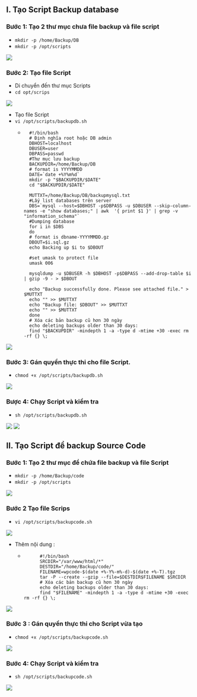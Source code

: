## I. Tạo Script Backup database
### Bước 1: Tạo 2 thư mục chưa file backup và file script
- `mkdir -p /home/Backup/DB `
- `mkdir -p /opt/scripts`
<img src="img/bu1.png">

### Bước 2: Tạo file Script
- Di chuyển đến thư mục Scripts
- `cd opt/scrips`
<img src="img/bu2.png">


- Tạo file Script
- `vi /opt/scripts/backupdb.sh`
    + ``` 
        #!/bin/bash
        # Định nghĩa root hoặc DB admin
        DBHOST=localhost
        DBUSER=user
        DBPASS=passwd
        #Thư mục lưu backup
        BACKUPDIR=/home/Backup/DB
        # format is YYYYMMDD
        DATE=`date +%Y%m%d`
        mkdir -p "$BACKUPDIR/$DATE"
        cd "$BACKUPDIR/$DATE"

        MUTTXT=/home/Backup/DB/backupmysql.txt
        #Lấy list databases trên server
        DBS=`mysql --host=$DBHOST -p$DBPASS -u $DBUSER --skip-column-names -e "show databases;" | awk  '{ print $1 }' | grep -v "information_schema"`
        #Dumping database
        for i in $DBS
        do
        # format is dbname-YYYYMMDD.gz
        DBOUT=$i.sql.gz
        echo Backing up $i to $DBOUT

        #set umask to protect file
        umask 006

        mysqldump -u $DBUSER -h $DBHOST -p$DBPASS --add-drop-table $i | gzip -9 - > $DBOUT

        echo "Backup successfully done. Please see attached file." > $MUTTXT
        echo "" >> $MUTTXT
        echo "Backup file: $DBOUT" >> $MUTTXT
        echo "" >> $MUTTXT
        done
        # Xóa các bản backup cũ hơn 30 ngày
        echo deleting backups older than 30 days:
        find "$BACKUPDIR" -mindepth 1 -a -type d -mtime +30 -exec rm -rf {} \;

<img src="img/bu3.png">

### Bước 3: Gán quyền thực thi cho file Script.
- `chmod +x /opt/scripts/backupdb.sh`
<img src="img/bu4.png">

### Bược 4: Chạy Script và kiểm tra
- `sh /opt/scripts/backupdb.sh`
<img src="img/bu5.png">
<img src="img/bu6.png">

## II. Tạo Script để backup Source Code

### Bước 1: Tạo 2 thư mục để chứa file backup và file Script
- `mkdir -p /home/Backup/code`
- `mkdir -p /opt/scripts`
<img src="img/co1.png">

### Bước 2 Tạo file Scrips
- `vi /opt/scripts/backupcode.sh`
<img src="img/co2.png">

- Thêm nội dung :
    + ```
            #!/bin/bash
            SRCDIR="/var/www/html/*"
            DESTDIR="/home/Backup/code/"
            FILENAME=wpcode-$(date +%-Y%-m%-d)-$(date +%-T).tgz
            tar -P --create --gzip --file=$DESTDIR$FILENAME $SRCDIR
            # Xóa các bản backup cũ hơn 30 ngày
            echo deleting backups older than 30 days:
            find "$FILENAME" -mindepth 1 -a -type d -mtime +30 -exec rm -rf {} \;

<img src="img/co3.png">

### Bước 3 : Gán quyền thực thi cho Script vừa tạo
- `chmod +x /opt/scripts/backupcode.sh`
<img src="img/co4.png">

### Bước 4: Chạy Script và kiểm tra 
- `sh /opt/scripts/backupcode.sh`
<img src="img/co5.png">

